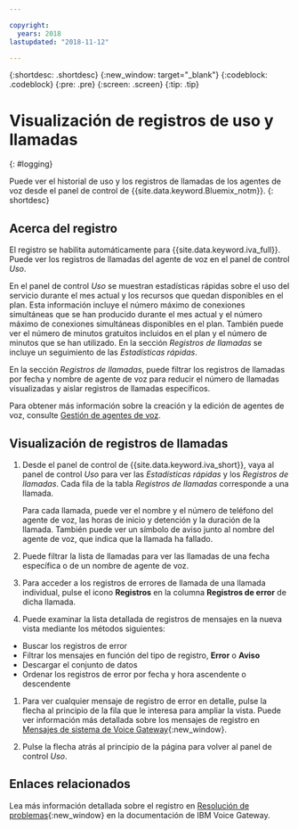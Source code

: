 ```yaml
---

copyright:
  years: 2018
lastupdated: "2018-11-12"

---
```


{:shortdesc: .shortdesc}
{:new_window: target="_blank"}
{:codeblock: .codeblock}
{:pre: .pre}
{:screen: .screen}
{:tip: .tip}


# Visualización de registros de uso y llamadas
{: #logging}

Puede ver el historial de uso y los registros de llamadas de los agentes de voz desde el panel de control de {{site.data.keyword.Bluemix_notm}}.
{: shortdesc}

## Acerca del registro

El registro se habilita automáticamente para {{site.data.keyword.iva_full}}. Puede ver los registros de llamadas del agente de voz en el panel de control _Uso_.

En el panel de control _Uso_ se muestran estadísticas rápidas sobre el uso del servicio durante el mes actual y los recursos que quedan disponibles en el plan. Esta información incluye el número máximo de conexiones simultáneas que se han producido durante el mes actual y el número máximo de conexiones simultáneas disponibles en el plan. También puede ver el número de minutos gratuitos incluidos en el plan y el número de minutos que se han utilizado. En la sección _Registros de llamadas_ se incluye un seguimiento de las _Estadísticas rápidas_.

En la sección _Registros de llamadas_, puede filtrar los registros de llamadas por fecha y nombre de agente de voz para reducir el número de llamadas visualizadas y aislar registros de llamadas específicos.

Para obtener más información sobre la creación y la edición de agentes de voz, consulte [Gestión de agentes de voz](managing.html).

##  Visualización de registros de llamadas

1. Desde el panel de control de {{site.data.keyword.iva_short}}, vaya al panel de control _Uso_ para ver las _Estadísticas rápidas_ y los _Registros de llamadas_. Cada fila de la tabla _Registros de llamadas_ corresponde a una llamada.

      Para cada llamada, puede ver el nombre y el número de teléfono del agente de voz, las horas de inicio y detención y la duración de la llamada. También puede ver un símbolo de aviso junto al nombre del agente de voz, que indica que la llamada ha fallado.

1.  Puede filtrar la lista de llamadas para ver las llamadas de una fecha específica o de un nombre de agente de voz.

1. Para acceder a los registros de errores de llamada de una llamada individual, pulse el icono **Registros** en la columna **Registros de error** de dicha llamada.

1. Puede examinar la lista detallada de registros de mensajes en la nueva vista mediante los métodos siguientes:
  * Buscar los registros de error
  * Filtrar los mensajes en función del tipo de registro, **Error** o **Aviso**
  * Descargar el conjunto de datos
  * Ordenar los registros de error por fecha y hora ascendente o descendente

1. Para ver cualquier mensaje de registro de error en detalle, pulse la flecha al principio de la fila que le interesa para ampliar la vista. Puede ver información más detallada sobre los mensajes de registro en [Mensajes de sistema de Voice Gateway](https://www.ibm.com/support/knowledgecenter/SS4U29/messages.html){:new_window}.

1. Pulse la flecha atrás al principio de la página para volver al panel de control _Uso_.

## Enlaces relacionados
Lea más información detallada sobre el registro en [Resolución de problemas](https://www.ibm.com/support/knowledgecenter/SS4U29/troubleshooting.html){:new_window} en la documentación de IBM Voice Gateway.
